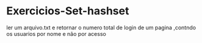 # Exercicios-Set-hashset
 ler um arquivo.txt e retornar o numero total de  login de um pagina  ,contndo os usuarios por nome e não por acesso 
